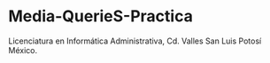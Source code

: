 # Media-QuerieS-Practica
Licenciatura en Informática Administrativa, Cd. Valles San Luis Potosí México.
